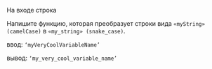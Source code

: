 На входе строка

Напишите функцию, которая преобразует строки вида
`«myString» (camelCase)` в `«my_string» (snake_case)`.

ввод: `‘myVeryCoolVariableName’`

вывод: `‘my_very_cool_variable_name’`
